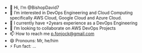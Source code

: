 - 👋 Hi, I’m @BishopDavid7
- 👀 I’m interested in DevOps Engineering and Cloud Computing specifically AWS Cloud, Google Cloud and Azure Cloud.
- 🌱 I currently have +2years experience as a DevOps Engineering
- 💞️ I’m looking to collaborate on AWS DevOps Projects
- 📫 How to reach me p.fonjock@gmail.com
- 😄 Pronouns: Mr, he/him
- ⚡ Fun fact: ...

<!---
BishopDavid7/BishopDavid7 is a ✨ special ✨ repository because its `README.md` (this file) appears on your GitHub profile.
You can click the Preview link to take a look at your changes.
--->

